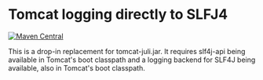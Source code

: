 Tomcat logging directly to SLFJ4
================================

[![Maven Central](https://img.shields.io/maven-central/v/de.mklinger.tomcat/tomcat-juli-slf4j.svg)](http://search.maven.org/#search%7Cgav%7C1%7Cg%3A%22de.mklinger.tomcat%22%20AND%20a%3A%22tomcat-juli-slf4j%22)

This is a drop-in replacement for tomcat-juli.jar. It requires slf4j-api
being available in Tomcat's boot classpath and a logging backend for SLF4J
being available, also in Tomcat's boot classpath.
